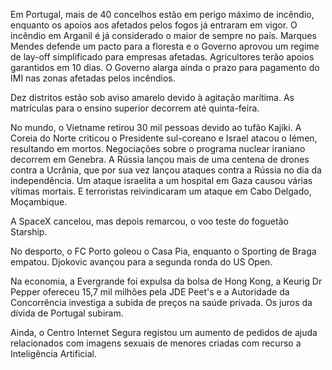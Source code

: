Em Portugal, mais de 40 concelhos estão em perigo máximo de incêndio, enquanto os apoios aos afetados pelos fogos já entraram em vigor. O incêndio em Arganil é já considerado o maior de sempre no país. Marques Mendes defende um pacto para a floresta e o Governo aprovou um regime de lay-off simplificado para empresas afetadas. Agricultores terão apoios garantidos em 10 dias. O Governo alarga ainda o prazo para pagamento do IMI nas zonas afetadas pelos incêndios.

Dez distritos estão sob aviso amarelo devido à agitação marítima. As matrículas para o ensino superior decorrem até quinta-feira.

No mundo, o Vietname retirou 30 mil pessoas devido ao tufão Kajiki. A Coreia do Norte criticou o Presidente sul-coreano e Israel atacou o Iémen, resultando em mortos. Negociações sobre o programa nuclear iraniano decorrem em Genebra. A Rússia lançou mais de uma centena de drones contra a Ucrânia, que por sua vez lançou ataques contra a Rússia no dia da independência. Um ataque israelita a um hospital em Gaza causou várias vítimas mortais. E terroristas reivindicaram um ataque em Cabo Delgado, Moçambique.

A SpaceX cancelou, mas depois remarcou, o voo teste do foguetão Starship.

No desporto, o FC Porto goleou o Casa Pia, enquanto o Sporting de Braga empatou. Djokovic avançou para a segunda ronda do US Open.

Na economia, a Evergrande foi expulsa da bolsa de Hong Kong, a Keurig Dr Pepper ofereceu 15,7 mil milhões pela JDE Peet's e a Autoridade da Concorrência investiga a subida de preços na saúde privada. Os juros da dívida de Portugal subiram.

Ainda, o Centro Internet Segura registou um aumento de pedidos de ajuda relacionados com imagens sexuais de menores criadas com recurso a Inteligência Artificial.